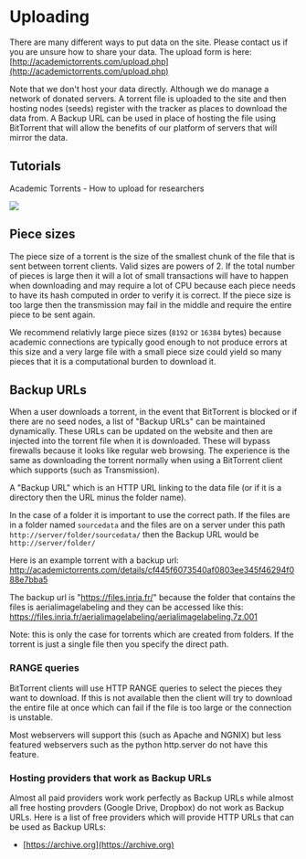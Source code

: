 # Uploading

There are many different ways to put data on the site. Please contact us if you are unsure how to share your data. The upload form is here: [http://academictorrents.com/upload.php](http://academictorrents.com/upload.php)

Note that we don't host your data directly. Although we do manage a network of donated servers. A torrent file is uploaded to the site and then hosting nodes (seeds) register with the tracker as places to download the data from. A Backup URL can be used in place of hosting the file using BitTorrent that will allow the benefits of our platform of servers that will mirror the data.

## Tutorials

Academic Torrents - How to upload for researchers

[![](https://img.youtube.com/vi/PVsTwlYxGPo/0.jpg)](https://www.youtube.com/watch?v=PVsTwlYxGPo)

## Piece sizes

The piece size of a torrent is the size of the smallest chunk of the file that is sent between torrent clients. Valid sizes are powers of 2. If the total number of pieces is large then it will a lot of small transactions will have to happen when downloading and may require a lot of CPU because each piece needs to have its hash computed in order to verify it is correct. If the piece size is too large then the transmission may fail in the middle and require the entire piece to be sent again. 

We recommend relativly large piece sizes (`8192` or `16384` bytes) because academic connections are typically good enough to not produce errors at this size and a very large file with a small piece size could yield so many pieces that it is a computational burden to download it.


## Backup URLs

When a user downloads a torrent, in the event that BitTorrent is blocked or if there are no seed nodes, a list of "Backup URLs" can be maintained dynamically. These URLs can be updated on the website and then are injected into the torrent file when it is downloaded. These will bypass firewalls because it looks like regular web browsing. The experience is the same as downloading the torrent normally when using a BitTorrent client which supports (such as Transmission).

A "Backup URL" which is an HTTP URL linking to the data file (or if it is a directory then the URL minus the folder name). 

In the case of a folder it is important to use the correct path. If the files are in a folder named `sourcedata` and the files are on a server under this path `http://server/folder/sourcedata/` then the Backup URL would be `http://server/folder/`

Here is an example torrent with a backup url: http://academictorrents.com/details/cf445f6073540af0803ee345f46294f088e7bba5

The backup url is "https://files.inria.fr/" because the folder that contains the files is aerialimagelabeling and they can be accessed like this: https://files.inria.fr/aerialimagelabeling/aerialimagelabeling.7z.001

Note: this is only the case for torrents which are created from folders. If the torrent is just a single file then you specify the direct path.

### RANGE queries

BitTorrent clients will use HTTP RANGE queries to select the pieces they want to download. If this is not available then the client will try to download the entire file at once which can fail if the file is too large or the connection is unstable.

Most webservers will support this (such as Apache and NGNIX) but less featured webservers such as the python http.server do not have this feature.

### Hosting providers that work as Backup URLs

Almost all paid providers work work perfectly as Backup URLs while almost all free hosting provders (Google Drive, Dropbox) do not work as Backup URLs. Here is a list of free providers which will provide HTTP URLs that can be used as Backup URLs:

- [https://archive.org](https://archive.org)





